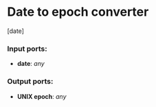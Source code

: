 # Date to epoch converter

[date]

### Input ports:

* __date__: _any_



### Output ports:

* __UNIX epoch__: _any_




